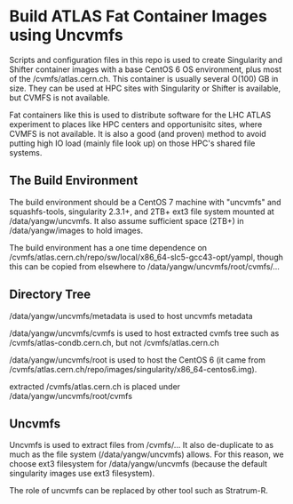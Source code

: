 # Build ATLAS Fat Container Images using Uncvmfs
Scripts and configuration files in this repo is used to create Singularity and Shifter container images with a base CentOS 6 OS environment, plus most of the /cvmfs/atlas.cern.ch. This container is usually several O(100) GB in size. They can be used at HPC sites with Singularity or Shifter is available, but CVMFS is not available.

Fat containers like this is used to distribute software for the LHC ATLAS experiment to places like HPC centers and opportunisitc sites, where CVMFS is not available. It is also a good (and proven) method to avoid putting high IO load (mainly file look up) on those HPC's shared file systems.  

## The Build Environment
The build environment should be a CentOS 7 machine with "uncvmfs" and squashfs-tools, singularity 2.3.1+, and 2TB+ ext3 file system mounted at /data/yangw/uncvmfs. It also assume sufficient space (2TB+) in /data/yangw/images to hold images.

The build environment has a one time dependence on /cvmfs/atlas.cern.ch/repo/sw/local/x86_64-slc5-gcc43-opt/yampl, though this can be copied from elsewhere to /data/yangw/uncvmfs/root/cvmfs/...

## Directory Tree
/data/yangw/uncvmfs/metadata is used to host uncvmfs metadata

/data/yangw/uncvmfs/cvmfs is used to host extracted cvmfs tree such as /cvmfs/atlas-condb.cern.ch, but not /cvmfs/atlas.cern.ch

/data/yangw/uncvmfs/root is used to host the CentOS 6 (it came from /cvmfs/atlas.cern.ch/repo/images/singularity/x86_64-centos6.img). 

extracted /cvmfs/atlas.cern.ch is placed under /data/yangw/uncvmfs/root/cvmfs

## Uncvmfs
Uncvmfs is used to extract files from /cvmfs/... It also de-duplicate to as much as the file system (/data/yangw/uncvmfs) allows. For this reason, we choose ext3 filesystem for /data/yangw/uncvmfs (because the default singularity images use ext3 filesystem).

The role of uncvmfs can be replaced by other tool such as Stratrum-R.
